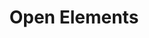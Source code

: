 ---
title: "Open Elements"
Description: "Making the Complex Simple and Easy to Understand!"

hero_subheader: "Open Source made right"
hero_header_line_1_start: "We trust in the"
hero_header_line_1_underlines: " power"
hero_header_line_1_end: "of"
hero_header_line_2: "Open Collaboration!"

section_open_knowledge_section1_start: "The open availability of well-prepared knowledge is essential for us, so we share a lot of our know-how in"
section_open_knowledge_section1_blog_posts: "blog posts"
section_open_knowledge_section1_articles: "professional articles"
section_open_knowledge_section1_lectures: "lectures"
---